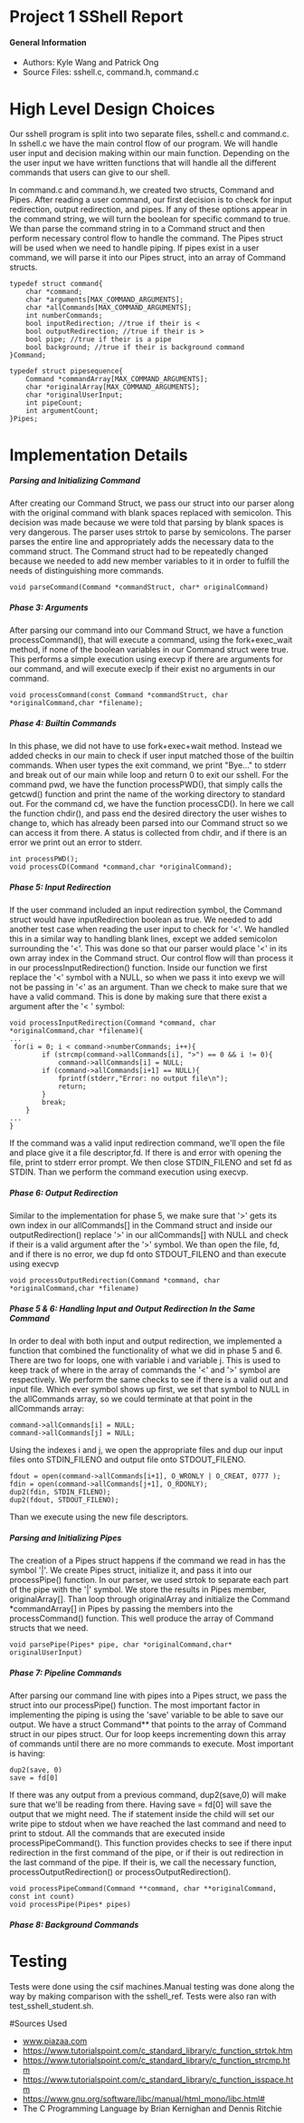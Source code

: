 # Project 1 SShell Report

#### General Information
  - Authors: Kyle Wang and Patrick Ong
  - Source Files: sshell.c, command.h, command.c

# High Level Design Choices
Our sshell program is split into two separate files, sshell.c and command.c. In sshell.c we have the main control flow of our program. We will handle user input and decision making within our main function. Depending on the the user input we have written functions that will handle all the different commands that users can give to our shell. 

In command.c and command.h, we created two structs, Command and Pipes. After reading a user command, our first decision is to check for input redirection, output redirection, and pipes. If any of these options appear in the command string, we will turn the boolean for specific command to true. We than parse the command string in to a Command struct and then perform necessary control flow to handle the command. The Pipes struct will be used when we need to handle piping. If pipes exist in a user command, we will parse it into our Pipes struct, into an array of Command structs. 

```
typedef struct command{
	char *command;
	char *arguments[MAX_COMMAND_ARGUMENTS];
	char *allCommands[MAX_COMMAND_ARGUMENTS];
	int numberCommands;
	bool inputRedirection; //true if their is <
	bool outputRedirection; //true if their is >
	bool pipe; //true if their is a pipe
	bool background; //true if their is background command
}Command;

typedef struct pipesequence{
	Command *commandArray[MAX_COMMAND_ARGUMENTS]; 
	char *originalArray[MAX_COMMAND_ARGUMENTS];
	char *originalUserInput;
	int pipeCount;
	int argumentCount;
}Pipes;
```
# Implementation Details

##### Parsing and Initializing Command
After creating our Command Struct, we pass our struct into our parser along with the original command with blank spaces replaced with semicolon. This decision was made because we were told that parsing by blank spaces is very dangerous. The parser uses strtok to parse by semicolons. The parser parses the entire line and appropriately adds the necessary data to the command struct. The Command struct had to be repeatedly changed because we needed to add new member variables to it in order to fulfill the needs of distinguishing more commands.
```
void parseCommand(Command *commandStruct, char* originalCommand)
```

##### Phase 3: Arguments
After parsing our command into our Command Struct, we have a function processCommand(), that will execute a command, using the fork+exec_wait method, if none of the boolean variables in our Command struct were true. This performs a simple execution using execvp if there are arguments for our command, and will execute execlp if their exist no arguments in our command.
```
void processCommand(const Command *commandStruct, char *originalCommand,char *filename);
```

##### Phase 4: Builtin Commands
In this phase, we did not have to use fork+exec+wait method. Instead we added checks in our main to check if user input matched those of the builtin commands. When user types the exit command, we print "Bye..." to stderr and break out of our main while loop and return 0 to exit our sshell. For the command pwd, we have the function processPWD(), that simply calls the getcwd() function and print the name of the working directory to standard out. For the command cd, we have the function processCD(). In here we call the function chdir(), and pass end the desired directory the user wishes to change to, which has already been parsed into our Command struct so we can access it from there. A status is collected from chdir, and if there is an error we print out an error to stderr.  
```
int processPWD();
void processCD(Command *command,char *originalCommand);
```
##### Phase 5: Input Redirection
If the user command included an input redirection symbol, the Command struct would have inputRedirection boolean as true. We needed to add another test case when reading the user input to check for '<'. We handled this in a similar way to handling blank lines, except we added semicolon surrounding the '<'. This was done so that our parser would place '<' in its own array index in the Command struct. Our control flow will than process it in our processInputRedirection() function. Inside our function we first replace the '<' symbol with a NULL, so when we pass it into exevp we will not be passing in '<' as an argument. Than we check to make sure that we have a valid command. This is done by making sure that there exist a argument after the '< ' symbol:
```
void processInputRedirection(Command *command, char *originalCommand,char *filename){ 
...
 for(i = 0; i < command->numberCommands; i++){
    	if (strcmp(command->allCommands[i], ">") == 0 && i != 0){
        	command->allCommands[i] = NULL; 
		if (command->allCommands[i+1] == NULL){
			fprintf(stderr,"Error: no output file\n");
			return;
		}
    	break;
	}	
...
}
```
If the command was a valid input redirection command, we'll open the file and place give it a file descriptor,fd. If there is and error with opening the file, print to stderr error prompt. We then close STDIN_FILENO and set fd as STDIN. Than we perform the command execution using execvp. 

##### Phase 6: Output Redirection
Similar to the implementation for phase 5, we make sure that '>' gets its own index in our allCommands[] in the Command struct and inside our outputRedirection() replace '>' in our allCommands[] with NULL and check if their is a valid argument after the '>' symbol. We than open the file, fd, and if there is no error, we dup fd onto STDOUT_FILENO and than execute using execvp

```
void processOutputRedirection(Command *command, char *originalCommand,char *filename)
```

##### Phase 5 & 6: Handling Input and Output Redirection In the Same Command
In order to deal with both input and output redirection, we implemented a function that combined the functionality of what we did in phase 5 and 6. There are two for loops, one with variable i and variable j. This is used to keep track of where in the array of commands the '<' and '>' symbol are respectively. We perform the same checks to see if there is a valid out and input file. Which ever symbol shows up first, we set that symbol to NULL in the allCommands array, so we could terminate at that point in the allCommands array:
```
command->allCommands[i] = NULL;
command->allCommands[j] = NULL;
```
Using the indexes i and j, we open the appropriate files and dup our input files onto STDIN_FILENO and output file onto STDOUT_FILENO.

```
fdout = open(command->allCommands[i+1], O_WRONLY | O_CREAT, 0777 );
fdin = open(command->allCommands[j+1], O_RDONLY);
dup2(fdin, STDIN_FILENO);
dup2(fdout, STDOUT_FILENO);
```
Than we execute using the new file descriptors. 

##### Parsing and Initializing Pipes
The creation of a Pipes struct happens if the command we read in has the symbol '|'. We create Pipes struct, initialize it, and pass it into our processPipe() function. In our parser, we used strtok to separate each part of the pipe with the '|' symbol. We store the results in Pipes member, originalArray[]. Than loop through originalArray and initialize the Command *commandArray[] in Pipes by passing the members into the processCommand() function. This well produce the array of Command structs that we need. 

```
void parsePipe(Pipes* pipe, char *originalCommand,char* originalUserInput)
```

##### Phase 7: Pipeline Commands
After parsing our command line with pipes into a Pipes struct, we pass the struct into our processPipe() function. The most important factor in implementing the piping is using the 'save' variable to be able to save our output. We have a struct Command** that points to the array of Command struct in our pipes struct. Our for loop keeps incrementing down this array of commands until there are no more commands to execute. Most important is having: 
```
dup2(save, 0)
save = fd[0]
```
If there was any output from a previous command, dup2(save,0) will make sure that we'll be reading from there. Having save = fd[0] will save the output that we might need. The if statement inside the child will set our write pipe to stdout when we have reached the last command and need to print to stdout. All the commands that are executed inside processPipeCommand(). This function provides checks to see if there input redirection in the first command of the pipe, or if their is out redirection in the last command of the pipe. If their is, we call the necessary function, processOutputRedirection() or processOutputRedirection(). 
```
void processPipeCommand(Command **command, char **originalCommand, const int count)
void processPipe(Pipes* pipes)
```

##### Phase 8: Background Commands


# Testing
Tests were done using the csif machines.Manual testing was done along the way by making comparison with the sshell_ref. Tests were also ran with test_sshell_student.sh. 

#Sources Used
- www.piazaa.com
- https://www.tutorialspoint.com/c_standard_library/c_function_strtok.htm
- https://www.tutorialspoint.com/c_standard_library/c_function_strcmp.htm
- https://www.tutorialspoint.com/c_standard_library/c_function_isspace.htm
- https://www.gnu.org/software/libc/manual/html_mono/libc.html#
- The C Programming Language by Brian Kernighan and Dennis Ritchie


